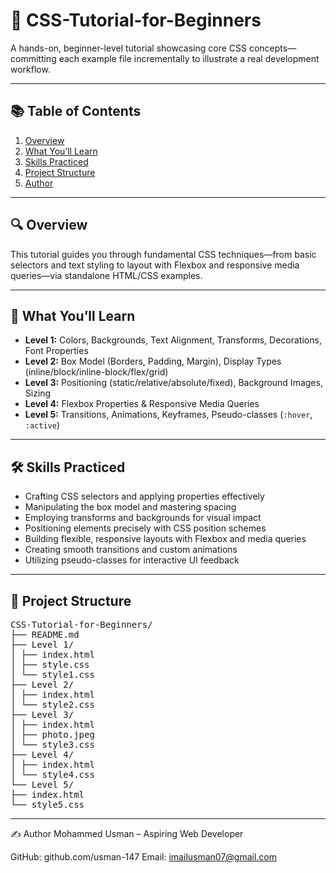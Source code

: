 # 🎨 CSS-Tutorial-for-Beginners 

A hands-on, beginner-level tutorial showcasing core CSS concepts—committing each example file incrementally to illustrate a real development workflow.

---

## 📚 Table of Contents

1. [Overview](#overview)  
2. [What You’ll Learn](#what-youll-learn)
3. [Skills Practiced](#skills-practiced)  
4. [Project Structure](#project-structure)   
5. [Author](#author)

---

## 🔍 Overview

This tutorial guides you through fundamental CSS techniques—from basic selectors and text styling to layout with Flexbox and responsive media queries—via standalone HTML/CSS examples.

---

## 🎯 What You’ll Learn

- **Level 1:** Colors, Backgrounds, Text Alignment, Transforms, Decorations, Font Properties  
- **Level 2:** Box Model (Borders, Padding, Margin), Display Types (inline/block/inline-block/flex/grid)  
- **Level 3:** Positioning (static/relative/absolute/fixed), Background Images, Sizing  
- **Level 4:** Flexbox Properties & Responsive Media Queries  
- **Level 5:** Transitions, Animations, Keyframes, Pseudo-classes (`:hover`, `:active`)

---

## 🛠️ Skills Practiced

- Crafting CSS selectors and applying properties effectively  
- Manipulating the box model and mastering spacing  
- Employing transforms and backgrounds for visual impact  
- Positioning elements precisely with CSS position schemes  
- Building flexible, responsive layouts with Flexbox and media queries  
- Creating smooth transitions and custom animations  
- Utilizing pseudo-classes for interactive UI feedback  

---

## 📂 Project Structure
<pre>
CSS-Tutorial-for-Beginners/
├── README.md
├── Level 1/
│ ├── index.html
│ ├── style.css
│ └── style1.css
├── Level 2/
│ ├── index.html
│ └── style2.css
├── Level 3/
│ ├── index.html
│ ├── photo.jpeg
│ └── style3.css
├── Level 4/
│ ├── index.html
│ └── style4.css
└── Level 5/    
├── index.html
└── style5.css
</pre>
---

✍️ Author
Mohammed Usman – Aspiring Web Developer

GitHub: github.com/usman-147
Email: imailusman07@gmail.com
